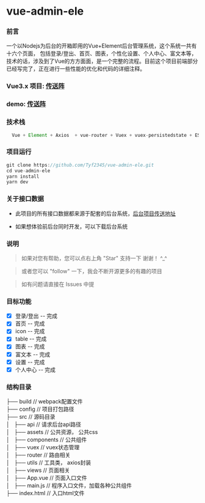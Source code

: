 # vue-admin-ele 

### 前言
  一个以Nodejs为后台的开箱即用的Vue+Element后台管理系统，这个系统一共有十六个页面， 包括登录/登出、首页、图表，个性化设置、个人中心、富文本等，技术的话，涉及到了Vue的方方面面，是一个完整的流程。目前这个项目前端部分已经写完了，正在进行一些性能的优化和代码的详细注释。
  
### Vue3.x 项目: [传送阵](https://github.com/Tyf2345/vue3.x-admin)

### demo: [传送阵](http://114.215.147.221:8087)

### 技术栈
  ```js
    Vue + Element + Axios  + vue-router + Vuex + vuex-persistedstate + ES6/7 + Vue-color + Less + Echarts + mavon-editor
  ```

  ### 项目运行
  ```js
  git clone https://github.com/Tyf2345/vue-admin-ele.git
  cd vue-admin-ele
  yarn install
  yarn dev
  ```

  ### 关于接口数据

   - 此项目的所有接口数据都来源于配套的后台系统，[后台项目传送地址](https://github.com/Tyf2345/vue-ele-back)

   - 如果想体验前后台同时开发，可以下载后台系统

### 说明

>  如果对您有帮助，您可以点右上角 "Star" 支持一下 谢谢！ ^_^

>  或者您可以 "follow" 一下，我会不断开源更多的有趣的项目

>  如有问题请直接在 Issues 中提

### 目标功能
- [x] 登录/登出 -- 完成
- [x] 首页 -- 完成
- [x] icon -- 完成
- [x] table -- 完成
- [x] 图表 -- 完成
- [x] 富文本 -- 完成
- [x] 设置 -- 完成
- [x] 个人中心 -- 完成

### 结构目录

├── build                                     // webpack配置文件 <br/>
├── config                                      // 项目打包路径 <br/>
├── src                                         // 源码目录 <br/>
│   ├── api                                     // 请求后台api路径 <br/>
│   ├── assets                                  // 公共资源， 公共css <br/>
│   ├── components                              // 公共组件 <br/>
│   ├── vuex                                    // vuex状态管理 <br/>
│   ├── router                                  // 路由相关 <br/>
│   ├── utils                                   // 工具类， axios封装 <br/>
│   ├── views                                   // 页面相关 <br/>
│   ├── App.vue                                 // 页面入口文件 <br/>
│   ├── main.js                                 // 程序入口文件，加载各种公共组件 <br/>
├── index.html                                  // 入口html文件 <br/>

